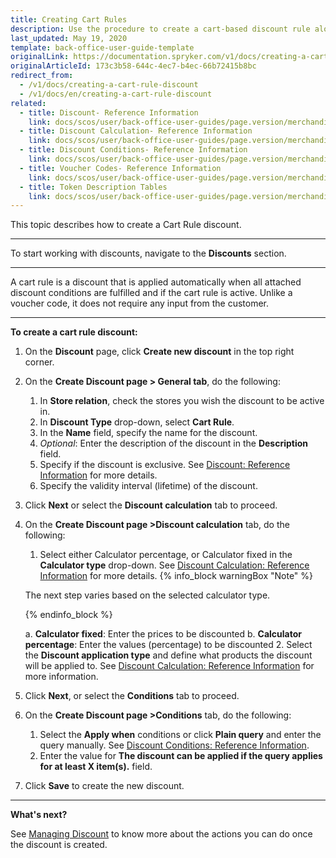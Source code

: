 ```yaml
---
title: Creating Cart Rules
description: Use the procedure to create a cart-based discount rule along with its conditions in the Back Office.
last_updated: May 19, 2020
template: back-office-user-guide-template
originalLink: https://documentation.spryker.com/v1/docs/creating-a-cart-rule-discount
originalArticleId: 173c3b58-644c-4ec7-b4ec-66b72415b8bc
redirect_from:
  - /v1/docs/creating-a-cart-rule-discount
  - /v1/docs/en/creating-a-cart-rule-discount
related:
  - title: Discount- Reference Information
    link: docs/scos/user/back-office-user-guides/page.version/merchandising/discount/references/discount-reference-information.html
  - title: Discount Calculation- Reference Information
    link: docs/scos/user/back-office-user-guides/page.version/merchandising/discount/references/discount-calculation-reference-information.html
  - title: Discount Conditions- Reference Information
    link: docs/scos/user/back-office-user-guides/page.version/merchandising/discount/references/discount-conditions-reference-information.html
  - title: Voucher Codes- Reference Information
    link: docs/scos/user/back-office-user-guides/page.version/merchandising/discount/references/voucher-codes-reference-information.html
  - title: Token Description Tables
    link: docs/scos/user/back-office-user-guides/page.version/merchandising/discount/references/token-description-tables.html
---
```


This topic describes how to create a Cart Rule discount.
***

To start working with discounts, navigate to the **Discounts** section.
***

A cart rule is a discount that is applied automatically when all attached discount conditions are fulfilled and if the cart rule is active. Unlike a voucher code, it does not require any input from the customer.
***

**To create a cart rule discount:**
1. On the **Discount** page, click **Create new discount** in the top right corner.
2. On the **Create Discount page > General tab**, do the following:
    1. In **Store relation**, check the stores you wish the discount to be active in.
    2. In **Discount Type** drop-down, select **Cart Rule**.
    3. In the **Name** field, specify the name for the discount.
    4. _Optional_: Enter the description of the discount in the **Description** field.
    5. Specify if the discount is exclusive. See [Discount: Reference Information](/docs/scos/user/back-office-user-guides/{{page.version}}/merchandising/discount/references/discount-reference-information.html) for more details.
    6. Specify the validity interval (lifetime) of the discount.
3. Click **Next** or select the **Discount calculation** tab to proceed.
4. On the **Create Discount page >Discount calculation** tab, do the following:
    1.  Select either Calculator percentage, or Calculator fixed in the **Calculator type** drop-down. See [Discount Calculation: Reference Information](/docs/scos/user/back-office-user-guides/{{page.version}}/merchandising/discount/references/discount-calculation-reference-information.html) for more details.
    {% info_block warningBox "Note" %}
    
    The next step varies based on the selected calculator type.
    
    {% endinfo_block %}

      a. **Calculator fixed**: Enter the prices to be discounted
      b.  **Calculator percentage**: Enter the values (percentage) to be discounted
    2. Select the **Discount application type** and define what products the discount will be applied to. See [Discount Calculation: Reference Information](/docs/scos/user/back-office-user-guides/{{page.version}}/merchandising/discount/references/discount-calculation-reference-information.html) for more information.
 5. Click **Next**, or select the **Conditions** tab to proceed.
 6. On the **Create Discount page >Conditions** tab, do the following:
    1. Select the **Apply when** conditions or click **Plain query** and enter the  query manually. See [Discount Conditions: Reference Information](/docs/scos/user/back-office-user-guides/{{page.version}}/merchandising/discount/references/discount-conditions-reference-information.html).
    2. Enter the value for **The discount can be applied if the query applies for at least X item(s).** field.
7. Click **Save** to create the new discount.
***

**What's next?**

See [Managing Discount](/docs/scos/user/back-office-user-guides/{{page.version}}/merchandising/discount/managing-discounts.html) to know more about the actions you can do once the discount is created.
